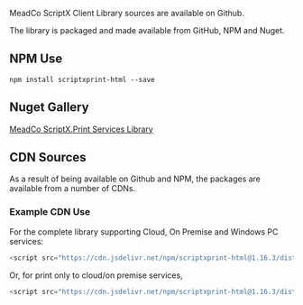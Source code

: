 MeadCo ScriptX Client Library sources are available on Github. 

The library is packaged and made available from GitHub, NPM and Nuget.

## NPM Use

```
npm install scriptxprint-html --save
```

## Nuget Gallery

[MeadCo ScriptX.Print Services Library](https://www.nuget.org/packages/MeadScriptXPrintHtml/)

## CDN Sources

As a result of being available on Github and NPM, the packages are available from a number of CDNs.

### Example CDN Use

For the complete library supporting Cloud, On Premise and Windows PC services:

```javascript
<script src="https://cdn.jsdelivr.net/npm/scriptxprint-html@1.16.3/dist/meadco-scriptxservices.min.js"></script>
```

Or, for print only to cloud/on premise services,

```javascript
<script src="https://cdn.jsdelivr.net/npm/scriptxprint-html@1.16.3/dist/meadco-scriptxservicesprint.min.js"></script>
```

